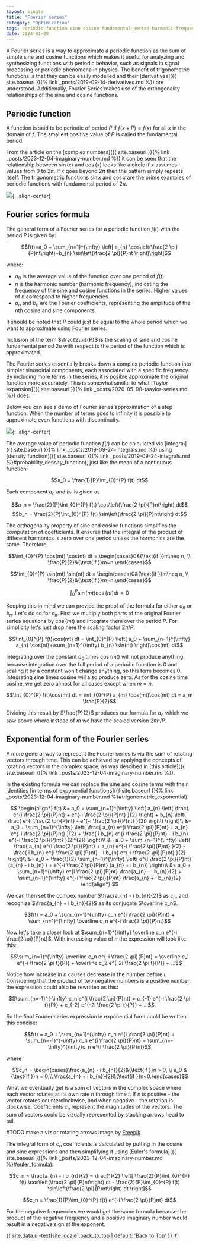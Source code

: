 ```yaml
---
layout: single
title: "Fourier series"
category: "Optimization"
tags: periodic-function sine cosine fundamental-period harmonic-frequency
date: 2024-01-08
---
```


A Fourier series is a way to approximate a periodic function as the sum of simple sine and cosine functions which makes it useful for analyzing and synthesizing functions with periodic behavior, such as signals in signal processing or periodic phenomena in physics. The benefit of trigonometric functions is that they can be easily modelled and their [derivatives]({{ site.baseurl }}{% link _posts/2019-09-14-derivatives.md %}) are understood. Additionally, Fourier Series makes use of the orthogonality relationships of the sine and cosine functions.

## Periodic function

A function is said to be periodic of period $P$ if $f(x+P) = f(x)$ for all $x$ in the domain of $f$. The smallest positive value of $P$ is called the fundamental period. 

From the article on the [complex numbers]({{ site.baseurl }}{% link _posts/2023-12-04-imaginary-number.md %}) it can be seen that the relationship between $\sin (x)$ and $\cos (x)$ looks like a circle if $x$ assumes values from 0 to $2\pi$. If $x$ goes beyond $2\pi$ then the pattern simply repeats itself. The trigonometric functions $\sin x$ and $\cos x$ are the prime examples of periodic functions with fundamental period of $2 \pi$.

![](/assets/images/optimization/rotation_and_sinusoid.gif){: .align-center}

## Fourier series formula

The general form of a Fourier series for a periodic function $f(t)$ with the period $P$ is given by:

$$f(t)=a_0 + \sum_{n=1}^{\infty} \left[ a_{n} \cos⁡\left(\frac{2 \pi}{P}nt\right)+b_{n} \sin⁡\left(\frac{2 \pi}{P}nt \right)\right]$$

where:
- $a_0$ is the average value of the function over one period of $f(t)$
- $n$ is the harmonic number (harmonic frequency), indicating the frequency of the sine and cosine functions in the series. Higher values of $n$ correspond to higher frequencies.
- $a_n$​ and $b_n$​ are the Fourier coefficients, representing the amplitude of the $n$th cosine and sine components.

It should be noted that $P$ could just be equal to the whole period which we want to approximate using Fourier series.

Inclusion of the term $\frac{2\pi}{P}$ is the scaling of sine and cosine fundamental period $2 \pi$ with respect to the period of the function which is approximated.

The Fourier series essentially breaks down a complex periodic function into simpler sinusoidal components, each associated with a specific frequency. By including more terms in the series, it is posible approximate the original function more accurately. This is somewhat similar to what [Taylor expansion]({{ site.baseurl }}{% link _posts/2020-05-08-taaylor-series.md %}) does.

Below you can see a demo of Fourier series approximation of a step function. When the number of terms goes to infinity it is possible to approximate even functions with discontinuity.

![](/assets/images/optimization/step_function_approximation_fourier.gif){: .align-center}

The average value of periodic function $f(t)$ can be calculated via [integral]({{ site.baseurl }}{% link _posts/2019-09-24-integrals.md %}) using [density function]({{ site.baseurl }}{% link _posts/2019-09-24-integrals.md %}#probability_density_function), just like the mean of a continuous function:

$$a_0 = \frac{1}{P}\int_{0}^{P} f(t) dt$$

Each component $a_n$ and $b_n$ is given as 

$$a_n = \frac{2}{P}\int_{0}^{P} f(t) \cos\left(\frac{2 \pi}{P}nt\right) dt$$
$$b_n = \frac{2}{P}\int_{0}^{P} f(t) \sin\left(\frac{2 \pi}{P}nt\right) dt$$

The orthogonality property of sine and cosine functions simplifies the computation of coefficients. It ensures that the integral of the product of different harmonics is zero over one period unless the harmonics are the same. Therefore,

$$\int_{0}^{P} \cos(mt) \cos(nt) dt = \begin{cases}0&{\text{if }}m\neq n, \\ \frac{P}{2}&{\text{if }}m=n.\end{cases}$$

$$\int_{0}^{P} \sin(mt) \sin(nt) dt = \begin{cases}0&{\text{if }}m\neq n, \\ \frac{P}{2}&{\text{if }}m=n.\end{cases}$$

$$\int_{0}^{P} \sin(mt) \cos(nt) dt = 0$$

Keeping this in mind we can provide the proof of the formula for either $a_n$ or $b_n$. Let's do so for $a_n$. First we multiply both parts of the original Fourier series equations by $\cos(mt)$ and integrate them over the period $P$. For simplicity let's just drop here the scaling factor $2\pi /P$.
 
$$\int_{0}^{P} f(t)\cos(mt) dt = \int_{0}^{P} \left( a_0 + \sum_{n=1}^{\infty} a_{n} \cos⁡(nt)+\sum_{n=1}^{\infty} b_{n} \sin⁡(nt) \right)\cos(mt) dt$$

Integrating over the constant $a_0$ times $\cos(mt)$ will not produce anything because integration over the full period of a periodic function is 0 and scaling it by a constant won't change anything, so this term becomes 0. Integrating sine times cosine will also produce zero. As for the cosine time cosine, we get zero almost for all cases except when $m=n$.

$$\int_{0}^{P} f(t)\cos(mt) dt = \int_{0}^{P} a_{m} \cos⁡(mt)\cos(mt) dt = a_m \frac{P}{2}$$

Dividing this result by $\frac{P}{2}$ produces our formula for $a_n$ which we saw above where instead of $m$ we have the scaled version $2\pi n /P$.

## Exponential form of the Fourier series

A more general way to represent the Fourier series is via the sum of rotating vectors through time. This can be achieved by applying the concepts of rotating vectors in the complex space, as was descibed in [this article]({{ site.baseurl }}{% link _posts/2023-12-04-imaginary-number.md %}).

In the existing formula we can replace the sine and cosine terms with their identities [in terms of exponential functions]({{ site.baseurl }}{% link _posts/2023-12-04-imaginary-number.md %}#trigonometric_exponential).

$$
\begin{align*}
f(t) &= a_0 + \sum_{n=1}^{\infty} \left[ a_{n} \left( \frac{ e^{i ⁡\frac{2 \pi}{P}nt} + e^{-i ⁡\frac{2 \pi}{P}nt} }{2} \right) + b_{n} \left( \frac{ e^{i ⁡\frac{2 \pi}{P}nt} - e^{-i ⁡\frac{2 \pi}{P}nt} }{2i} \right) \right]\\
     &= a_0 + \sum_{n=1}^{\infty} \left( \frac{ a_{n} e^{i ⁡\frac{2 \pi}{P}nt} + a_{n} e^{-i ⁡\frac{2 \pi}{P}nt} }{2} + \frac{ i b_{n} e^{i ⁡\frac{2 \pi}{P}nt} - i b_{n} e^{-i ⁡\frac{2 \pi}{P}nt} }{2i^{2}} \right)\\
     &= a_0 + \sum_{n=1}^{\infty} \left( \frac{ a_{n} e^{i ⁡\frac{2 \pi}{P}nt} + a_{n} e^{-i ⁡\frac{2 \pi}{P}nt} }{2} - \frac{ i b_{n} e^{i ⁡\frac{2 \pi}{P}nt} - i b_{n} e^{-i ⁡\frac{2 \pi}{P}nt} }{2} \right)\\
     &= a_0 + \frac{1}{2} \sum_{n=1}^{\infty} \left( e^{i ⁡\frac{2 \pi}{P}nt} (a_{n} - i b_{n} ) + e^{-i ⁡\frac{2 \pi}{P}nt} (a_{n} + i b_{n}) \right)\\
     &= a_0 + \sum_{n=1}^{\infty} e^{i ⁡\frac{2 \pi}{P}nt} \frac{a_{n} - i b_{n}}{2} + \sum_{n=1}^{\infty} e^{-i ⁡\frac{2 \pi}{P}nt} \frac{a_{n} + i b_{n}}{2}
\end{align*}
$$

We can then set the compex number $\frac{a_{n} - i b_{n}}{2}$ as $c_n$, and recognize $\frac{a_{n} + i b_{n}}{2}$ as its conjugate $\overline c_n$.

$$f(t) = a_0 + \sum_{n=1}^{\infty} c_n e^{i ⁡\frac{2 \pi}{P}nt} + \sum_{n=1}^{\infty} \overline c_n e^{-i ⁡\frac{2 \pi}{P}nt}$$

Now let's take a closer look at $\sum_{n=1}^{\infty} \overline c_n e^{-i ⁡\frac{2 \pi}{P}nt}$. With increasing value of $n$ the expression will look like this:

$$\sum_{n=1}^{\infty} \overline c_n e^{-i ⁡\frac{2 \pi}{P}nt} = \overline c_1 e^{-i ⁡\frac{2 \pi t}{P}} + \overline c_2 e^{-2i ⁡\frac{2 \pi t}{P}} + ...$$

Notice how increase in $n$ causes decrease in the number before $i$. Considering that the product of two negative numbers is a positive number, the expression could also be rewritten as this:

$$\sum_{n=-1}^{-\infty} c_n e^{i ⁡\frac{2 \pi}{P}nt} = c_{-1} e^{-i ⁡\frac{2 \pi t}{P}} + c_{-2} e^{-2i ⁡\frac{2 \pi t}{P}} + ...$$

So the final Fourier series expression in exponential form could be written this concise:

$$f(t) = a_0 + \sum_{n=1}^{\infty} c_n e^{i ⁡\frac{2 \pi}{P}nt} + \sum_{n=-1}^{-\infty} c_n e^{i ⁡\frac{2 \pi}{P}nt} = \sum_{n=-\infty}^{\infty}c_n e^{i ⁡\frac{2 \pi}{P}nt}$$

where 

$$c_n = 
\begin{cases}\frac{a_{n} - i b_{n}}{2}&{\text{if }}n > 0, \\ 
a_0 &{\text{if }}n = 0,\\
\frac{a_{n} + i b_{n}}{2}&{\text{if }}n<0.\end{cases}$$

What we eventually get is a sum of vectors in the complex space where each vector rotates at its own rate $n$ through time $t$. If $n$ is positive - the vector rotates counterclockwise, and when negative - the rotation is clockwise. Coefficients $c_n$ represent the magnitudes of the vectors. The sum of vectors could be vizually represented by stacking arrows head to tail.



#TODO make a viz or rotating arrows
Image by <a href="https://www.freepik.com/free-vector/hand-drawn-one-line-art-animal-illustration_22376582.htm#query=line%20art%20svg&position=19&from_view=keyword&track=ais&uuid=eac3da34-439b-4114-82ed-468d33e290a7">Freepik</a>


The integral form of $c_n$ coefficients is calculated by putting in the cosine and sine expressions and then simplifying it using [Euler's formula]({{ site.baseurl }}{% link _posts/2023-12-04-imaginary-number.md %}#euler_formula):

$$c_n = \frac{a_{n} - i b_{n}}{2} = \frac{1}{2} \left[ \frac{2}{P}\int_{0}^{P} f(t) \cos\left(\frac{2 \pi}{P}nt\right) dt - \frac{2}{P}\int_{0}^{P} f(t) \sin\left(\frac{2 \pi}{P}nt\right) dt \right]$$

$$c_n = \frac{1}{P}\int_{0}^{P} f(t) e^{-i ⁡\frac{2 \pi}{P}nt} dt$$

For the negative frequencies we would get the same formula because the product of the negative frequency and a positive imaginary number would result in a negative sign at the exponent.

<a href="#page-title" class="back-to-top">{{ site.data.ui-text[site.locale].back_to_top | default: 'Back to Top' }} &uarr;</a>